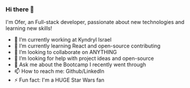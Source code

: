### Hi there 👋

I'm Ofer, an Full-stack developer, passionate about new technologies and learning new skills!

- 🔭 I’m currently working at Kyndryl Israel
- 🌱 I’m currently learning React and open-source contributing
- 👯 I’m looking to collaborate on ANYTHING
- 🤔 I’m looking for help with project ideas and open-source
- 💬 Ask me about the Bootcamp I recently went through
- 📫 How to reach me: Github/LinkedIn
- ⚡ Fun fact: I'm a HUGE Star Wars fan 
